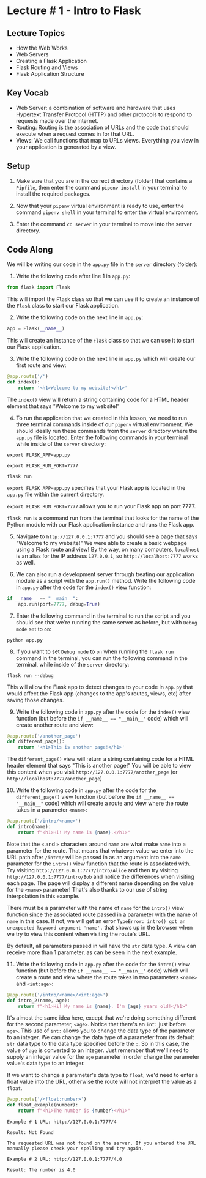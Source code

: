 # Lecture # 1 - Intro to Flask

## Lecture Topics

- How the Web Works
- Web Servers
- Creating a Flask Application
- Flask Routing and Views
- Flask Application Structure

## Key Vocab

- Web Server: a combination of software and hardware that uses Hypertext Transfer Protocol (HTTP) and other protocols to respond to requests made over the internet.
- Routing: Routing is the association of URLs and the code that should execute when a request comes in for that URL.
- Views: We call functions that map to URLs views. Everything you view in your application is generated by a view.

## Setup

1. Make sure that you are in the correct directory (folder) that contains a `Pipfile`, then enter the command `pipenv install` in your terminal to install the required packages.

2. Now that your `pipenv` virtual environment is ready to use, enter the command `pipenv shell` in your terminal to enter the virtual environment.

3. Enter the command `cd server` in your terminal to move into the server directory.

## Code Along

We will be writing our code in the `app.py` file in the `server` directory (folder):

1. Write the following code after line 1 in `app.py`:

```py
from flask import Flask
```

This will import the `Flask` class so that we can use it to create an instance of the `Flask` class to start our Flask application.

2. Write the following code on the next line in `app.py`:

```py
app = Flask(__name__)
```

This will create an instance of the `Flask` class so that we can use it to start our Flask application.

3. Write the following code on the next line in `app.py` which will create our first route and view:

```py
@app.route('/')
def index():
    return '<h1>Welcome to my website!</h1>'
```

The `index()` view will return a string containing code for a HTML header element that says "Welcome to my website!"

4. To run the application that we created in this lesson, we need to run three terminal commands inside of our `pipenv` virtual environment. We should ideally run these commands from the `server` directory where the `app.py` file is located. Enter the following commands in your terminal while inside of the `server` directory:

```
export FLASK_APP=app.py

export FLASK_RUN_PORT=7777

flask run
```

`export FLASK_APP=app.py` specifies that your Flask app is located in the `app.py` file within the current directory.

`export FLASK_RUN_PORT=7777` allows you to run your Flask app on port 7777.

`flask run` is a command run from the terminal that looks for the name of the Python module with our Flask application instance and runs the Flask app.

5. Navigate to `http://127.0.0.1:7777` and you should see a page that says "Welcome to my website!" We were able to create a basic webpage using a Flask route and view! By the way, on many computers, `localhost` is an alias for the IP address `127.0.0.1`, so `http://localhost:7777` works as well.

6. We can also run a development server through treating our application module as a script with the `app.run()` method. Write the following code in `app.py` after the code for the `index()` view function:

```py
if __name__ == "__main__":
    app.run(port=7777, debug=True)
```

7. Enter the following command in the terminal to run the script and you should see that we're running the same server as before, but with `Debug mode` set to `on`:

```
python app.py
```

8. If you want to set `Debug mode` to `on` when running the `flask run` command in the terminal, you can run the following command in the terminal, while inside of the `server` directory:

```
flask run --debug
```

This will allow the Flask app to detect changes to your code in `app.py` that would affect the Flask app (changes to the app's routes, views, etc) after saving those changes.

9. Write the following code in `app.py` after the code for the `index()` view function (but before the `if __name__ == "__main__"` code) which will create another route and view:

```py
@app.route('/another_page')
def different_page():
    return '<h1>This is another page!</h1>'
```

The `different_page()` view will return a string containing code for a HTML header element that says "This is another page!" You will be able to view this content when you visit `http://127.0.0.1:7777/another_page` (or `http://localhost:7777/another_page`)

10. Write the following code in `app.py` after the code for the `different_page()` view function (but before the `if __name__ == "__main__"` code) which will create a route and view where the route takes in a parameter `<name>`:

```py
@app.route('/intro/<name>')
def intro(name):
    return f"<h1>Hi! My name is {name}.</h1>"
```

Note that the `<` and `>` characters around `name` are what make `name` into a parameter for the route. That means that whatever value we enter into the URL path after `/intro/` will be passed in as an argument into the `name` parameter for the `intro()` view function that the route is associated with. Try visiting `http://127.0.0.1:7777/intro/Alice` and then try visiting `http://127.0.0.1:7777/intro/Bob` and notice the differences when visiting each page. The page will display a different name depending on the value for the `<name>` parameter! That's also thanks to our use of string interpolation in this example.

There must be a parameter with the name of `name` for the `intro()` view function since the associated route passed in a parameter with the name of `name` in this case. If not, we will get an error `TypeError: intro() got an unexpected keyword argument 'name'.` that shows up in the browser when we try to view this content when visiting the route's URL.

By default, all parameters passed in will have the `str` data type. A view can receive more than 1 parameter, as can be seen in the next example.

11. Write the following code in `app.py` after the code for the `intro()` view function (but before the `if __name__ == "__main__"` code) which will create a route and view where the route takes in two parameters `<name>` and `<int:age>`:

```py
@app.route('/intro/<name>/<int:age>')
def intro_2(name, age):
    return f"<h1>Hi! My name is {name}. I'm {age} years old!</h1>"
```

It's almost the same idea here, except that we're doing something different for the second parameter, `<age>`. Notice that there's an `int:` just before `age>`. This use of `int:` allows you to change the data type of the parameter to an integer. We can change the data type of a parameter from its default `str` data type to the data type specified before the `:`. So in this case, the value of `age` is converted to an integer. Just remember that we'll need to supply an integer value for the `age` parameter in order change the parameter value's data type to an integer.

If we want to change a parameter's data type to `float`, we'd need to enter a float value into the URL, otherwise the route will not interpret the value as a `float`.

```py
@app.route('/<float:number>')
def float_example(number):
    return f"<h1>The number is {number}</h1>"
```

```
Example # 1 URL: http://127.0.0.1:7777/4

Result: Not Found

The requested URL was not found on the server. If you entered the URL manually please check your spelling and try again.
```

```
Example # 2 URL: http://127.0.0.1:7777/4.0

Result: The number is 4.0
```
